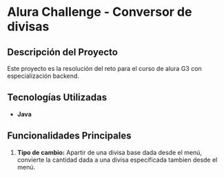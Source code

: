 # Alura Challenge - Conversor de divisas

## Descripción del Proyecto
Este proyecto es la resolución del reto para el curso de alura G3 con especialización backend.

## Tecnologías Utilizadas
- **Java**

## Funcionalidades Principales
1. **Tipo de cambio:** Apartir de una divisa base dada desde el menú, convierte la cantidad dada a una divisa especificada tambien desde el menú.
